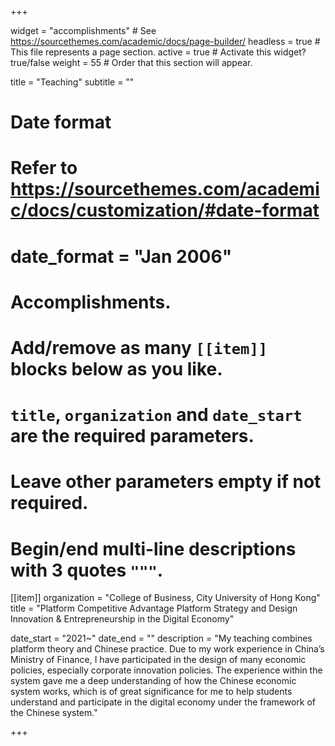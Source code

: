 +++

widget = "accomplishments"  # See https://sourcethemes.com/academic/docs/page-builder/
headless = true  # This file represents a page section.
active = true  # Activate this widget? true/false
weight = 55  # Order that this section will appear.

title = "Teaching"
subtitle = ""

# Date format
#   Refer to https://sourcethemes.com/academic/docs/customization/#date-format
# date_format = "Jan 2006"

# Accomplishments.
#   Add/remove as many `[[item]]` blocks below as you like.
#   `title`, `organization` and `date_start` are the required parameters.
#   Leave other parameters empty if not required.
#   Begin/end multi-line descriptions with 3 quotes `"""`.


[[item]]
  organization = "College of Business, City University of Hong Kong"
  title = "Platform Competitive Advantage
           Platform Strategy and Design
           Innovation & Entrepreneurship in the Digital Economy"

  date_start = "2021~"
  date_end = ""
  description = "My teaching combines platform theory and Chinese practice. Due to my work experience in China’s Ministry of Finance, I have participated in the design of many economic policies, especially corporate innovation policies. The experience within the system gave me a deep understanding of how the Chinese economic system works, which is of great significance for me to help students understand and participate in the digital economy under the framework of the Chinese system."


+++
